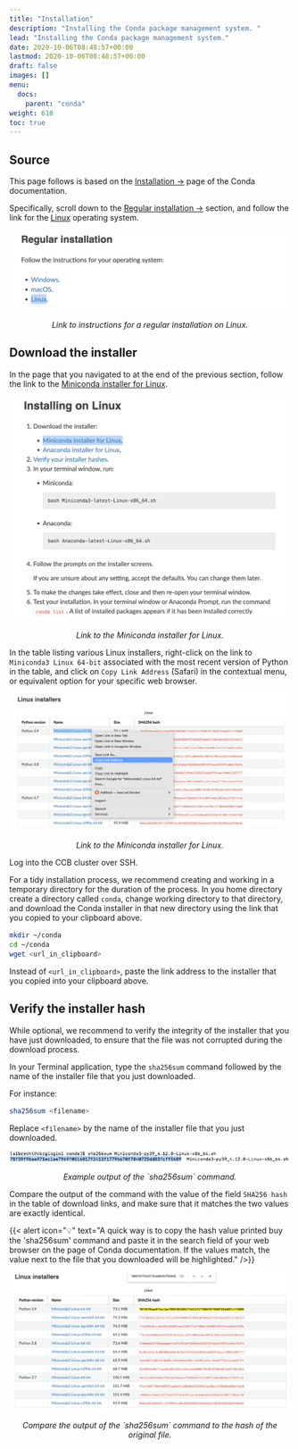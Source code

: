 ```yaml
---
title: "Installation"
description: "Installing the Conda package management system. "
lead: "Installing the Conda package management system."
date: 2020-10-06T08:48:57+00:00
lastmod: 2020-10-06T08:48:57+00:00
draft: false
images: []
menu:
  docs:
    parent: "conda"
weight: 610
toc: true
---
```


## Source

This page follows is based on the [Installation →][conda-installation] page of the
Conda documentation.

Specifically, scroll down to the [Regular installation →][conda-regular-installation]
section, and follow the link for the [Linux][conda-regular-installation-linux] operating
system.

![Link to instructions for a regular installation on Linux.](regular-installation-linux.png)

<p align='center'><i>Link to instructions for a regular installation on Linux.</i></p>

## Download the installer

In the page that you navigated to at the end of the previous section,
follow the link to the [Miniconda installer for Linux][miniconda-installer-for-linux].

![Link to the Miniconda installer for Linux.](miniconda-installer-for-linux.png)

<p align='center'><i>Link to the Miniconda installer for Linux.</i></p>

In the table listing various Linux installers, right-click on the link to
`Miniconda3 Linux 64-bit` associated with the most recent version of Python
in the table, and click on `Copy Link Address` (Safari) in the contextual menu,
or equivalent option for your specific web browser.

![Link to the Miniconda installer for Linux.](miniconda-installer-python39.png)

<p align='center'><i>Link to the Miniconda installer for Linux.</i></p>

Log into the CCB cluster over SSH.

For a tidy installation process, we recommend creating and working in a
temporary directory for the duration of the process.
In you home directory create a directory called `conda`, change working directory
to that directory, and download the Conda installer in that new directory using the
link that you copied to your clipboard above.

```bash
mkdir ~/conda
cd ~/conda
wget <url_in_clipboard>
```

Instead of `<url_in_clipboard>`, paste the link address to the installer that you copied
into your clipboard above.

## Verify the installer hash

While optional, we recommend to verify the integrity of the installer that you have just
downloaded, to ensure that the file was not corrupted during the download process.

In your Terminal application, type the `sha256sum` command followed by the name of the
installer file that you just downloaded.

For instance:

```bash
sha256sum <filename>
```

Replace `<filename>` by the name of the installer file that you just downloaded.

![Example output of the `sha256sum` command.](sha256sum-installer.png)

<p align='center'><i>Example output of the `sha256sum` command.</i></p>

Compare the output of the command with the value of the field `SHA256 hash` in the table
of download links, and make sure that it matches the two values are exactly identical.

{{< alert icon="💡" text="A quick way is to copy the hash value printed buy the 'sha256sum' command and paste it in the search field of your web browser on the page of Conda documentation. If the values match, the value next to the file that you downloaded will be highlighted." />}}

![Compare the output of the `sha256sum` command to the hash of the original file.](sha256-compare.png)

<p align='center'><i>Compare the output of the `sha256sum` command to the hash of the original file.</i></p>

<!-- Link definitions -->

[conda-installation]: https://docs.conda.io/projects/conda/en/latest/user-guide/install/index.html
[conda-regular-installation]: https://docs.conda.io/projects/conda/en/latest/user-guide/install/index.html#regular-installation
[conda-regular-installation-linux]: https://docs.conda.io/projects/conda/en/latest/user-guide/install/linux.html#install-linux-silent
[miniconda-installer-for-linux]: https://docs.conda.io/en/latest/miniconda.html#linux-installers
